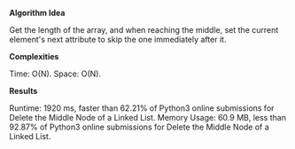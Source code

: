 **Algorithm Idea**

Get the length of the array, and when reaching the middle, 
set the current element's next attribute to skip the one immediately 
after it. 

**Complexities**

Time: O(N).
Space: O(N).

**Results**

Runtime: 1920 ms, faster than 62.21% of Python3 online submissions for Delete the Middle Node of a Linked List.
Memory Usage: 60.9 MB, less than 92.87% of Python3 online submissions for Delete the Middle Node of a Linked List.

